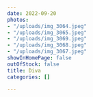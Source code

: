 ```yaml
---
date: 2022-09-20
photos:
- "/uploads/img_3064.jpeg"
- "/uploads/img_3065.jpeg"
- "/uploads/img_3069.jpeg"
- "/uploads/img_3068.jpeg"
- "/uploads/img_3067.jpeg"
showInHomePage: false
outOfStock: false
title: Diva
categories: []

---
```

